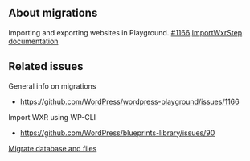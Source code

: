 ## About migrations
Importing and exporting websites in Playground. [#1166](https://github.com/WordPress/wordpress-playground/issues/1166)
[ImportWxrStep documentation ](https://wordpress.github.io/wordpress-playground/blueprints-api/steps#ImportWxrStep)

## Related issues
General info on migrations
- https://github.com/WordPress/wordpress-playground/issues/1166

Import WXR using WP-CLI
- https://github.com/WordPress/blueprints-library/issues/90

[Migrate database and files](./migrate-database-and-files.md)
